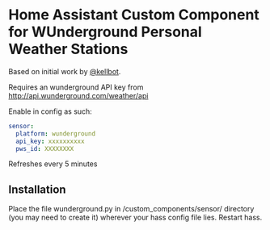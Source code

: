 # Home Assistant Custom Component for WUnderground Personal Weather Stations

Based on initial work by [@kellbot](https://github.com/kellbot/hass-wunderground).

Requires an wunderground API key from http://api.wunderground.com/weather/api

Enable in config as such:

```yaml
sensor:
  platform: wunderground
  api_key: xxxxxxxxxx
  pws_id: XXXXXXXX
```
Refreshes every 5 minutes

## Installation

Place the file wunderground.py in /custom_components/sensor/ directory (you may need to create it) wherever your hass config file lies. Restart hass.
